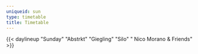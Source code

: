 ```yaml
---
uniqueid: sun
type: timetable
title: Timetable
---
```


{{< daylineup "Sunday" "Abstrkt" "Giegling" "Silo" " Nico Morano & Friends" >}}


